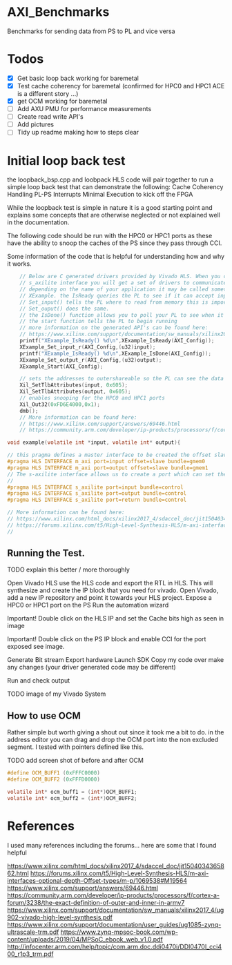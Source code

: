 # AXI_Benchmarks
Benchmarks for sending data from PS to PL and vice versa

# Todos

* [x] Get basic loop back working for baremetal
* [x] Test cache coherency for baremetal (confirmed for HPC0 and HPC1 ACE is a different story ...)
* [x] get OCM working for baremetal
* [ ] Add AXU PMU for performance measurements
* [ ] Create read write API's 
* [ ] Add pictures 
* [ ] Tidy up readme making how to steps clear

# Initial loop back test

the loopback_bsp.cpp and loobpack HLS code will pair together to run a simple loop back test that can demonstrate the following:
	Cache Coherency
	Handling PL-PS Interrupts
	Minimal Execution to kick off the FPGA


While the loopback test is simple in nature it is a good starting point and explains some concepts that are otherwise neglected or not explained well in the documentation.

The following code should be run with the HPC0 or HPC1 ports as these have the ability to snoop the caches of the PS since they pass through CCI.

Some information of the code that is helpful for understanding how and why it works.

```c
	// Below are C generated drivers provided by Vivado HLS. When you choose the 
	// s_axilite interface you will get a set of drivers to communicate to the PL
	// depending on the name of your application it may be called something slightly different rather than
	// XExample. the IsReady queries the PL to see if it can accept input
	// Set_input() tells the PL where to read from memory this is important. it sets the ptr thatI have called in my application 'input' 
	// Set_ouput() does the same.
	// the IsDone() function allows you to poll your PL to see when it has exited the HLS function you created
	// the start function tells the PL to begin running
	// more information on the generated API's can be found here: 
	// https://www.xilinx.com/support/documentation/sw_manuals/xilinx2017_4/ug902-vivado-high-level-synthesis.pdf page 503
    printf("XExample_IsReady() %d\n",XExample_IsReady(AXI_Config));
    XExample_Set_input_r(AXI_Config,(u32)input);
    printf("XExample_IsReady() %d\n",XExample_IsDone(AXI_Config));
    XExample_Set_output_r(AXI_Config,(u32)output);
    XExample_Start(AXI_Config);
```

```c
    // sets the addresses to outershareable so the PL can see the data
    Xil_SetTlbAttributes(input, 0x605);
    Xil_SetTlbAttributes(output, 0x605);
    // enables snooping for the HPC0 and HPC1 ports
    Xil_Out32(0xFD6E4000,0x1);
    dmb();
    // More information can be found here:
    // https://www.xilinx.com/support/answers/69446.html
    // https://community.arm.com/developer/ip-products/processors/f/cortex-a-forum/3238/the-exact-definition-of-outer-and-inner-in-armv7
```

```c
void example(volatile int *input, volatile int* output){

// this pragma defines a master interface to be created the offset slave is important because it allows us to control from the PS where these pointers point at
#pragma HLS INTERFACE m_axi port=input offset=slave bundle=gmem0
#pragma HLS INTERFACE m_axi port=output offset=slave bundle=gmem1
// The s-axilite interface allows us to create a port which can set the pointers, start the PL query the PL and have some interaction with it
//
#pragma HLS INTERFACE s_axilite port=input bundle=control
#pragma HLS INTERFACE s_axilite port=output bundle=control
#pragma HLS INTERFACE s_axilite port=return bundle=control

// More information can be found here:
// https://www.xilinx.com/html_docs/xilinx2017_4/sdaccel_doc/jit1504034365862.html
// https://forums.xilinx.com/t5/High-Level-Synthesis-HLS/m-axi-interfaces-optional-depth-Offset-types/m-p/1069538#M19564
// 
```

## Running the Test.

TODO explain this better / more thoroughly 

Open Vivado HLS use the HLS code and export the RTL in HLS. This will synthesize and create the IP block that you need for vivado.
Open Vivado, add a new IP repository and point it towards your HLS project.
Expose a HPC0 or HPC1 port on the PS
Run the automation wizard

Important! Double click on the HLS IP and set the Cache bits high as seen in image 


Important! Double click on the PS IP block and enable CCI for the port exposed see image.

Generate Bit stream
Export hardware
Launch SDK
Copy my code over make any changes (your driver generated code may be different)

Run and check output

TODO image of my Vivado System 


## How to use OCM 

Rather simple but worth giving a shout out since it took me a bit to do. in the address editor you can drag and drop the OCM port into the non excluded segment. I tested with pointers defined like this. 

TODO add screen shot of before and after OCM 


```c 
#define OCM_BUFF1 (0xFFFC0000)
#define OCM_BUFF2 (0xFFFD0000)

volatile int* ocm_buff1 = (int*)OCM_BUFF1;
volatile int* ocm_buff2 = (int*)OCM_BUFF2;
```

# References
 I used many references including the forums... here are some that I found helpful

 https://www.xilinx.com/html_docs/xilinx2017_4/sdaccel_doc/jit1504034365862.html
 https://forums.xilinx.com/t5/High-Level-Synthesis-HLS/m-axi-interfaces-optional-depth-Offset-types/m-p/1069538#M19564
 https://www.xilinx.com/support/answers/69446.html
 https://community.arm.com/developer/ip-products/processors/f/cortex-a-forum/3238/the-exact-definition-of-outer-and-inner-in-armv7
 https://www.xilinx.com/support/documentation/sw_manuals/xilinx2017_4/ug902-vivado-high-level-synthesis.pdf
 https://www.xilinx.com/support/documentation/user_guides/ug1085-zynq-ultrascale-trm.pdf
 https://www.zynq-mpsoc-book.com/wp-content/uploads/2019/04/MPSoC_ebook_web_v1.0.pdf
 http://infocenter.arm.com/help/topic/com.arm.doc.ddi0470i/DDI0470I_cci400_r1p3_trm.pdf